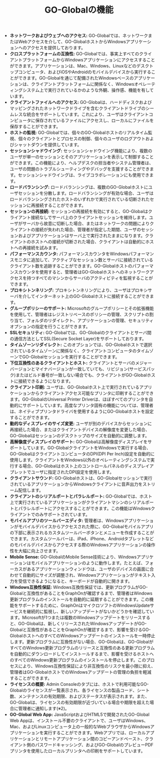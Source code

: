 ﻿---
title: "GO-Globalの機能"
linkTitle: ""
weight: 03
type: "docs"
---


- **ネットワークおよびウェブへのアクセス:** GO-Globalでは、ネットワークまたはWebアクセスを介して、GO-GlobalホストからWindowsアプリケーションへのアクセスを提供しております。
- **クロスプラットフォームの互換性:** GO-Globalでは、事実上すべてのクライアントプラットフォームからWindowsアプリケーションにアクセスすることができます。アプリケーションは、Mac、Windows、Linuxなどのデスクトップコンピュータ、およびiOSやAndroidのモバイルデバイスから実行することができます。GO-Globalを通じて配備されたWindowsベースのアプリケーションは、クライアントプラットフォームに関係なく、Windowsオペレーティングシステム上で実行されているかのような外観、操作感、機能を有しています。
- **クライアントファイルへのアクセス:** GO-Globalは、ハードディスクおよびマッピングされたネットワークドライブを含むクライアントドライブのシームレスな統合をサポートしています。これにより、ユーザはクライアントコンピュータに保存されているファイルにアクセスし、ローカルにファイルを保存することができます。
- **ホストの監視:** GO-Globalでは、個々のGO-Globalホストのリアルタイム監視、個々のクライアントとプロセスの制御、個々のユーザのログアウトおよびシャットダウンを提供しています。
- **セッションシャドウイング:** セッションシャドウイング機能により、複数のユーザが単一のセッションとそのアプリケーションを表示して制御することができます。この機能により、ヘルプデスクの担当者やシステム管理者は、ユーザの問題のトラブルシューティングやデバッグを支援することができます。セッションシャドウイングは、ライブコラボレーションにも使用できます。
- **ロードバランシング:** ロードバランシングは、複数のGO-Globalホストにユーザセッションを分散します。ロードバランシングが有効な場合、ユーザはロードバランシングされたホストのいずれかで実行されている切断されたセッションに再接続することができます。
- **セッションの再接続:** セッションの再接続を有効にすると、GO-Globalはクライアント接続なしでサーバ上のクライアントセッションを維持します。ユーザがサーバから故意に切断した場合、またはネットワークの問題によりクライアントの接続が失われた場合、管理者が指定した期間、ユーザのセッションおよびアプリケーションはサーバ上で実行されたままになります。クライアントのホストへの接続が切断された場合、クライアントは自動的にホストへの再接続を試みます。
- **パフォーマンスカウンタ:** パフォーマンスカウンタをWindowsパフォーマンスモニタに追加して、アクティブなセッション数とサーバに接続されているクライアント数を追跡することができます。GO-Globalホストのパフォーマンスカウンタを使用すると、管理者はGO-Globalホストへのネットワークアクセスを持つすべてのマシンからサーバのアクティビティを監視することができます。
- **プロキシトンネリング:** プロキシトンネリングにより、ユーザはプロキシサーバを介してインターネット上のGO-Globalホストに接続することができます。
- **グループポリシーのサポート:** Microsoftのグループポリシーとその拡張機能を使用して、管理者はレジストリベースのポリシーの管理、スクリプトの割り当て、フォルダのリダイレクト、アプリケーションの管理、セキュリティオプションの指定を行うことができます。
- **SSLセキュリティ:** GO-Globalでは、GO-Globalのクライアントとサーバ間の通信方法としてSSL(Secure Socket Layer)をサポートしております。
- **タイムゾーンリダイレクト:** このオプションでは、GO-Globalホストで選択されているタイムゾーンに関係なく、クライアントコンピュータのタイムゾーンでGO-Globalセッションを実行することができます。
- **下位互換性のあるクライアントとホスト:** クライアントとサーバのメジャーバージョンとマイナバージョンが一致していても、リビジョン(サービスパック)またはビルド番号が一致しない場合でも、クライアントがGO-Globalホストに接続できるようになります。
- **クライアント印刷:** ユーザは、GO-Globalホスト上で実行されているアプリケーションからクライアントアクセス可能なプリンタに印刷することができます。GO-GlobalのUniversal Printer Driverは、ほぼすべてのプリンタを自動的にサポートしています。高度なプリンタ固有の機能については、管理者は、ネイティブプリンタドライバを使用するようにGO-Globalホストを設定することができます。
- **動的なディスプレイのサイズ変更:** ユーザが別のデバイスからセッションに再接続した場合、またはクライアントデバイスの解像度を変更した場合、GO-Globalはセッションのデスクトップのサイズを自動的に調整します。
- **高解像度ディスプレイのサポート:** GO-Globalは高解像度ディスプレイをサポートしています。GO-GlobalクライアントをWindowsで実行する場合、GO-GlobalはクライアントコンピュータのDPI(DPI Per Inch)設定を自動的に使用します。クライアントをWindows以外のオペレーティングシステムで実行する場合、GO-Globalはホスト上のコントロールパネルのディスプレイアプレットでユーザに指定されたDPI設定を使用します。
- **クライアントサウンド:** GO-Globalホストは、GO-Globalセッションで実行されているアプリケーションからWindowsクライアントに音声出力をストリーム配信します。
- **クライアントのシリアルポートとパラレルポート:** GO-Globalでは、ホスト上で実行されているアプリケーションがクライアントマシンのシリアルポートとパラレルポートにアクセスすることができます。この機能はWindowsクライアントでのみサポートされています。
- **モバイルアプリのツールバーエディタ:** 管理者は、Windowsアプリケーションがモバイルデバイスからアクセスされた際に、GO-Globalモバイルアプリの下部に表示されるカスタムツールバーボタンとメニューを作成することができます。カスタムツールバーは、iPad、iPhone、Androidタブレットなどのモバイルデバイスからアクセスする際のWindowsアプリケーションの操作性を大幅に向上させます。
- **Mobile Sense:** GO-GlobalのMobile Sense技術により、Windowsアプリケーションはモバイルアプリケーションのように動作します。たとえば、フォーカスがあるアプリケーションウィンドウは、ユーザのデバイスの画面に合わせて自動的にサイズが調整され、Windowsアプリケーションがテキスト入力を受信できるようになると、キーボードが自動的に開きます。
- **Windows互換性保証:** Windows互換性保証では、更新プログラムがGO-Globalと互換性があることをGraphOnが確認するまで、管理者はWindows更新プログラムのインストールを自動的に延期することができます。この機能をサポートするために、GraphOnはマイクロソフトのWindowsUpdateサービスを継続的に監視し、新しいアップデートがないかどうかを確認しています。Microsoftが1つまたは複数のWindowsアップデートをリリースすると、GO-Globalは、新しくリリースされたWindowsアップデートがGO-Globalと互換性があることをGraphOnが確認するまで、影響を受けるGO-GlobalホストへのすべてのWindowsアップデートのインストールを一時停止します。更新プログラムに互換性がない場合、GO-Globalは、GO-GlobalがすべてのWindows更新プログラムのリリースと互換性のある更新プログラムを自動的にダウンロードしてインストールするまで、影響を受けるホストへのすべてのWindows更新プログラムのインストールを停止します。このプロセスにより、Windows互換性保証により非互換性のリスクを最小限に抑え、管理者はGO-GlobalホストでのWindowsアップデートの管理の負担を軽減することができます。
- **ライセンスの概要:** Admin Consoleのタブには、ホストで利用可能なGO-Globalのライセンスが一覧表示され、各ライセンスの製品コード、シート数、メンテナンスの有効期限、およびステータスが表示されます。また、GO-Globalは、ライセンスの有効期限が近づいている場合や期限を超えた場合に管理者に通知します(※2)。 
- **GO-Global Web App:** JavaScriptおよびHTML5で開発されたGO-Global Web Appは、インストール不要のクライアントで、ユーザはWindows、Mac、およびLinuxコンピュータ上の一般的なWebブラウザからWindowsアプリケーションを実行することができます。Webアプリでは、ローカルアプリケーションとリモートアプリケーション間のコピーアンドペースト、クライアント側のパスワードキャッシング、およびGO-GlobalのプレビューPDFプリンタを使用したローカルプリンタへの印刷をサポートしています。






